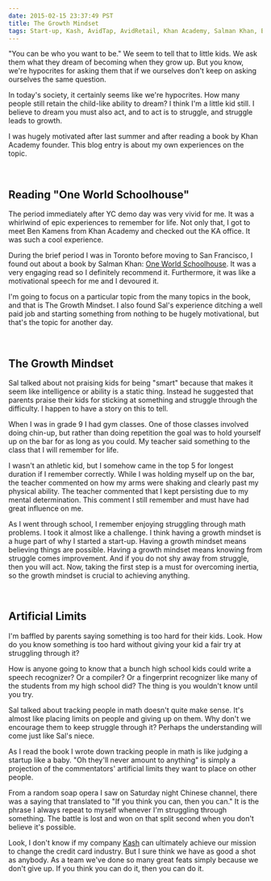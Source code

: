```yaml
---
date: 2015-02-15 23:37:49 PST
title: The Growth Mindset
tags: Start-up, Kash, AvidTap, AvidRetail, Khan Academy, Salman Khan, Ben Kamens
---
```

"You can be who you want to be." We seem to tell that to little kids. We ask
them what they dream of becoming when they grow up. But you know, we're
hypocrites for asking them that if we ourselves don't keep on asking ourselves
the same question.

In today's society, it certainly seems like we're hypocrites. How many people
still retain the child-like ability to dream? I think I'm a little kid still. I
believe to dream you must also act, and to act is to struggle, and struggle
leads to growth.

I was hugely motivated after last summer and after reading a book by Khan
Academy founder. This blog entry is about my own experiences on the topic.

<br>

## **Reading "One World Schoolhouse"**

The period immediately after YC demo day was very vivid for me. It was a
whirlwind of epic experiences to remember for life. Not only that, I got to meet
Ben Kamens from Khan Academy and checked out the KA office. It was such a cool
experience.

During the brief period I was in Toronto before moving to San Francisco, I found
out about a book by Salman Khan: [One World Schoolhouse][1]. It was a very
engaging read so I definitely recommend it. Furthermore, it was like a
motivational speech for me and I devoured it.

I'm going to focus on a particular topic from the many topics in the book, and
that is The Growth Mindset. I also found Sal's experience ditching a well paid
job and starting something from nothing to be hugely motivational, but that's
the topic for another day.

<br>

## **The Growth Mindset**

Sal talked about not praising kids for being "smart" because that makes it seem
like intelligence or ability is a static thing. Instead he suggested that
parents praise their kids for sticking at something and struggle through the
difficulty. I happen to have a story on this to tell.

When I was in grade 9 I had gym classes. One of those classes involved doing
chin-up, but rather than doing repetition the goal was to hold yourself up on
the bar for as long as you could. My teacher said something to the class that I
will remember for life.

I wasn't an athletic kid, but I somehow came in the top 5 for longest duration
if I remember correctly. While I was holding myself up on the bar, the teacher
commented on how my arms were shaking and clearly past my physical ability. The
teacher commented that I kept persisting due to my mental determination. This
comment I still remember and must have had great influence on me.

As I went through school, I remember enjoying struggling through math problems.
I took it almost like a challenge. I think having a growth mindset is a huge
part of why I started a start-up. Having a growth mindset means believing things
are possible. Having a growth mindset means knowing from struggle comes
improvement. And if you do not shy away from struggle, then you will act. Now, taking
the first step is a must for overcoming inertia, so the growth mindset is
crucial to achieving anything.

<br>

## **Artificial Limits**

I'm baffled by parents saying something is too hard for their kids. Look. How do
you know something is too hard without giving your kid a fair try at struggling
through it?

How is anyone going to know that a bunch high school kids could write a speech
recognizer? Or a compiler? Or a fingerprint recognizer like many of the students
from my high school did? The thing is you wouldn't know until you try.

Sal talked about tracking people in math doesn't quite make sense. It's almost
like placing limits on people and giving up on them. Why don't we encourage them
to keep struggle through it? Perhaps the understanding will come just like
Sal's niece.

As I read the book I wrote down tracking people in math is like judging a
startup like a baby. "Oh they'll never amount to anything" is simply a
projection of the commentators' artificial limits they want to place on other
people.

From a random soap opera I saw on Saturday night Chinese channel, there was a
saying that translated to "If you think you can, then you can." It is the phrase
I always repeat to myself whenever I'm struggling through something. The battle
is lost and won on that split second when you don't believe it's possible.

Look, I don't know if my company [Kash][2] can ultimately achieve our mission to
change the credit card industry. But I sure think we have as good a shot as
anybody. As a team we've done so many great feats simply because we don't give
up. If you think you can do it, then you can do it.

  [1]: http://www.amazon.com/One-World-Schoolhouse-Education-Reimagined/dp/1455508373/ref=sr_1_1?ie=UTF8&qid=1424065417&sr=8-1&keywords=one+world+schoolhouse
  [2]: http://withkash.com
